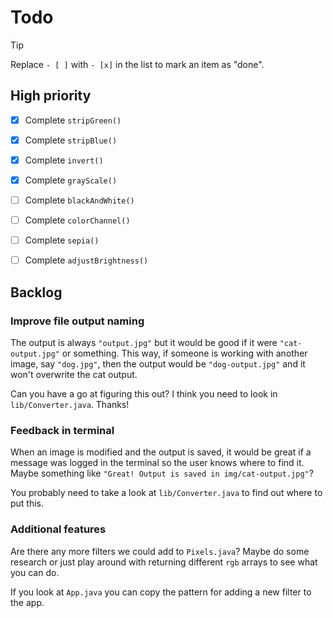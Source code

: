# Todo

> [!TIP]
>
> Replace `- [ ]` with `- [x]` in the list to mark an item as "done".

## High priority

- [x] Complete `stripGreen()`

- [x] Complete `stripBlue()`

- [x] Complete `invert()`

- [x] Complete `grayScale()`

- [ ] Complete `blackAndWhite()`

- [ ] Complete `colorChannel()`

- [ ] Complete `sepia()`

- [ ] Complete `adjustBrightness()`

## Backlog

### Improve file output naming

The output is always `"output.jpg"` but it would be good if it were
`"cat-output.jpg"` or something. This way, if someone is working with another
image, say `"dog.jpg"`, then the output would be `"dog-output.jpg"` and it won't
overwrite the cat output.

Can you have a go at figuring this out? I think you need to look in
`lib/Converter.java`. Thanks!

### Feedback in terminal

When an image is modified and the output is saved, it would be great if a
message was logged in the terminal so the user knows where to find it. Maybe
something like `"Great! Output is saved in img/cat-output.jpg"`?

You probably need to take a look at `lib/Converter.java` to find out where to
put this.

### Additional features

Are there any more filters we could add to `Pixels.java`? Maybe do some research
or just play around with returning different `rgb` arrays to see what you can
do.

If you look at `App.java` you can copy the pattern for adding a new filter to
the app.
